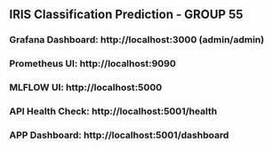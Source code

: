 ## IRIS Classification Prediction - GROUP 55
### Grafana Dashboard:  http://localhost:3000 (admin/admin)
### Prometheus UI:      http://localhost:9090
### MLFLOW UI:          http://localhost:5000
### API Health Check:   http://localhost:5001/health
### APP Dashboard:      http://localhost:5001/dashboard
